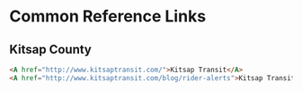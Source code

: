 # Common Reference Links


## Kitsap County
```html
<A href="http://www.kitsaptransit.com/">Kitsap Transit</A>
<A href="http://www.kitsaptransit.com/blog/rider-alerts">Kitsap Transit Rider Alerts</A>
```

